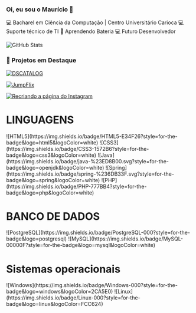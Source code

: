 ### Oi, eu sou o Maurício 👋

💻 Bacharel em Ciência da Computação | Centro Universitário Carioca
💻 Suporte técnico de TI
🥁 Aprendendo Bateria
💻 Futuro Desenvolvedor

![GitHub Stats](https://github-readme-stats.vercel.app/api?username=mauricioseiblitz&theme=transparent&bg_color=000&border_color=30A3DC&show_icons=true&icon_color=30A3DC&title_color=E94D5F&text_color=FFF)

### 📌 Projetos em Destaque

[![DSCATALOG](https://github-readme-stats.vercel.app/api/pin/?username=mauricioseiblitz&repo=DSCATALOG)](https://github.com/mauricioseiblitz/DSCATALOG)

[![JumpFlix](https://github-readme-stats.vercel.app/api/pin/?username=mauricioseiblitz&repo=JUMPFLIX)](https://github.com/mauricioseiblitz/JUMPFLIX)

[![Recriando a página do Instagram](https://github-readme-stats.vercel.app/api/pin/?username=mauricioseiblitz&repo=Recriando-a-pagina-inicial-do-instagram)](https://github.com/mauricioseiblitz/Recriando-a-pagina-inicial-do-instagram)

<h1>LINGUAGENS</h1>
![HTML5](https://img.shields.io/badge/HTML5-E34F26?style=for-the-badge&logo=html5&logoColor=white)
![CSS3](https://img.shields.io/badge/CSS3-1572B6?style=for-the-badge&logo=css3&logoColor=white)
![Java](https://img.shields.io/badge/java-%23ED8B00.svg?style=for-the-badge&logo=openjdk&logoColor=white)
![Spring](https://img.shields.io/badge/spring-%236DB33F.svg?style=for-the-badge&logo=spring&logoColor=white)
![PHP](https://img.shields.io/badge/PHP-777BB4?style=for-the-badge&logo=php&logoColor=white)

<h1>BANCO DE DADOS</h1>
![PostgreSQL](https://img.shields.io/badge/PostgreSQL-000?style=for-the-badge&logo=postgresql)
![MySQL](https://img.shields.io/badge/MySQL-00000F?style=for-the-badge&logo=mysql&logoColor=white)

<h1>Sistemas operacionais</h1>
![Windows](https://img.shields.io/badge/Windows-000?style=for-the-badge&logo=windows&logoColor=2CA5E0)
![Linux](https://img.shields.io/badge/Linux-000?style=for-the-badge&logo=linux&logoColor=FCC624)